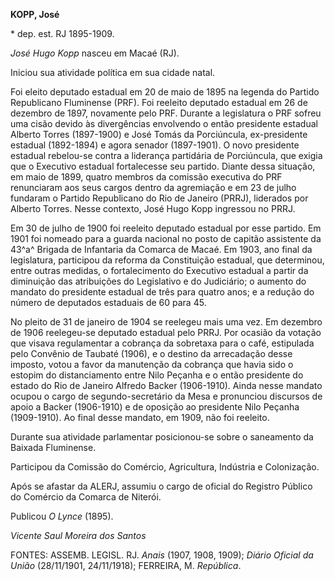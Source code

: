 **KOPP, José**

\* dep. est. RJ 1895-1909.

*José Hugo Kopp* nasceu em Macaé (RJ).

Iniciou sua atividade política em sua cidade natal.

Foi eleito deputado estadual em 20 de maio de 1895 na legenda do Partido
Republicano Fluminense (PRF). Foi reeleito deputado estadual em 26 de
dezembro de 1897, novamente pelo PRF. Durante a legislatura o PRF sofreu
uma cisão devido às divergências envolvendo o então presidente estadual
Alberto Torres (1897-1900) e José Tomás da Porciúncula, ex-presidente
estadual (1892-1894) e agora senador (1897-1901). O novo presidente
estadual rebelou-se contra a liderança partidária de Porciúncula, que
exigia que o Executivo estadual fortalecesse seu partido. Diante dessa
situação, em maio de 1899, quatro membros da comissão executiva do PRF
renunciaram aos seus cargos dentro da agremiação e em 23 de julho
fundaram o Partido Republicano do Rio de Janeiro (PRRJ), liderados por
Alberto Torres. Nesse contexto, José Hugo Kopp ingressou no PRRJ.

Em 30 de julho de 1900 foi reeleito deputado estadual por esse partido.
Em 1901 foi nomeado para a guarda nacional no posto de capitão
assistente da 43^a^ Brigada de Infantaria da Comarca de Macaé. Em 1903,
ano final da legislatura, participou da reforma da Constituição
estadual, que determinou, entre outras medidas, o fortalecimento do
Executivo estadual a partir da diminuição das atribuições do Legislativo
e do Judiciário; o aumento do mandato do presidente estadual de três
para quatro anos; e a redução do número de deputados estaduais de 60
para 45.

No pleito de 31 de janeiro de 1904 se reelegeu mais uma vez. Em dezembro
de 1906 reelegeu-se deputado estadual pelo PRRJ. Por ocasião da votação
que visava regulamentar a cobrança da sobretaxa para o café, estipulada
pelo Convênio de Taubaté (1906), e o destino da arrecadação desse
imposto, votou a favor da manutenção da cobrança que havia sido o
estopim do distanciamento entre Nilo Peçanha e o então presidente do
estado do Rio de Janeiro Alfredo Backer (1906-1910). Ainda nesse mandato
ocupou o cargo de segundo-secretário da Mesa e pronunciou discursos de
apoio a Backer (1906-1910) e de oposição ao presidente Nilo Peçanha
(1909-1910). Ao final desse mandato, em 1909, não foi reeleito.

Durante sua atividade parlamentar posicionou-se sobre o saneamento da
Baixada Fluminense.

Participou da Comissão do Comércio, Agricultura, Indústria e
Colonização.

Após se afastar da ALERJ, assumiu o cargo de oficial do Registro Público
do Comércio da Comarca de Niterói.

Publicou *O Lynce* (1895).

*Vicente Saul Moreira dos Santos*

FONTES: ASSEMB. LEGISL. RJ. *Anais* (1907, 1908, 1909); *Diário Oficial
da União* (28/11/1901, 24/11/1918); FERREIRA, M. *República*.
